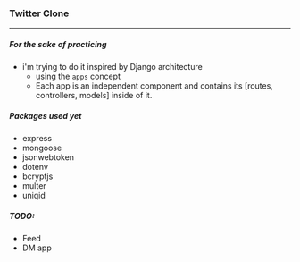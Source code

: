 ### Twitter Clone
-----------------
##### For the sake of practicing

- i'm trying to do it inspired by Django architecture
    - using the `apps` concept
    - Each app is an independent component and contains its [routes, controllers, models] inside of it.


##### Packages used yet
- express
- mongoose
- jsonwebtoken
- dotenv
- bcryptjs
- multer
- uniqid


##### TODO:
- Feed
- DM app
